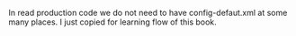 In read production code we do not need to have config-defaut.xml at some many places.
I just copied for learning flow of this book.